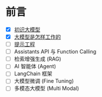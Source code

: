 # 前言

- [x] [初识大模型](01.初识大模型.md)
- [x] [大模型是怎样工作的](02.大模型是怎么工作的.md)
- [ ] [提示工程](03.提示工程.md)
- [ ] Assistants API 与 Function Calling
- [ ] 检索增强生成 (RAG)
- [ ] AI 智能体 (Agent)
- [ ] LangChain 框架
- [ ] 大模型微调 (Fine Tuning)
- [ ] 多模态大模型 (Multi Modal)
